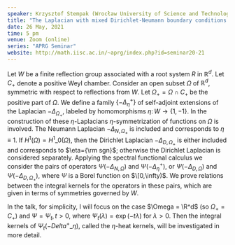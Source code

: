 ```yaml
---
speaker: Krzysztof Stempak (Wrocław University of Science and Technology, Poland)
title: "The Laplacian with mixed Dirichlet-Neumann boundary conditions on Weyl chambers"
date: 26 May, 2021
time: 5 pm
venue: Zoom (online)
series: "APRG Seminar"
website: http://math.iisc.ac.in/~aprg/index.php?id=seminar20-21
---
```


Let $W$ be a finite reflection group associated with a root system $R$
in $\mathbb R^d$. Let $C_+$ denote a positive Weyl chamber.
Consider an open subset $\Omega$ of $\mathbb R^d$, symmetric with
respect to reflections from $W$. Let $\Omega_+=\Omega\cap C_+$ be the
positive part of $\Omega$. We define a family $\{-\Delta_{\eta}^+\}$ of
self-adjoint extensions of the Laplacian $-\Delta_{\Omega_+}$, labeled by
homomorphisms $\eta\colon W\to \{1,-1\}$. In the construction of these
$\eta$-Laplacians  $\eta$-symmetrization of functions on $\Omega$ is
involved. The Neumann Laplacian $-\Delta_{N,\Omega_+}$ is included and
corresponds to $\eta\equiv 1$. If $H^{1}(\Omega)=H^{1}\_0(\Omega)$, then the
Dirichlet Laplacian $-\Delta_{D,\Omega_+}$ is
either included and corresponds to $\eta={\rm sgn}$; otherwise the
Dirichlet Laplacian is considered separately. Applying  the spectral
functional calculus we consider the pairs of operators
$\Psi(-\Delta_{N,\Omega})$ and $\Psi(-\Delta_{\eta}^+)$, or
$\Psi(-\Delta_{D,\Omega})$ and $\Psi(-\Delta_{D,\Omega_+})$,
where  $\Psi$ is a Borel function on $\[0,\infty)$. We prove relations
between the integral kernels for the operators in these pairs, which
are given in terms of symmetries governed by $W$. 

In the talk, for simplicity, I will focus on the case $\Omega = \R^d$ (so $\Omega_+ = C_+$)
and $\Psi = \Psi_t, t > 0$, where $\Psi_t(\lambda) = \exp(−t\lambda)$ for $\lambda > 0$. Then the integral
kernels of $\Psi_t(-Delta^{+}\_{\eta})$, called the $\eta$-heat kernels, will be investigated in more
detail.
